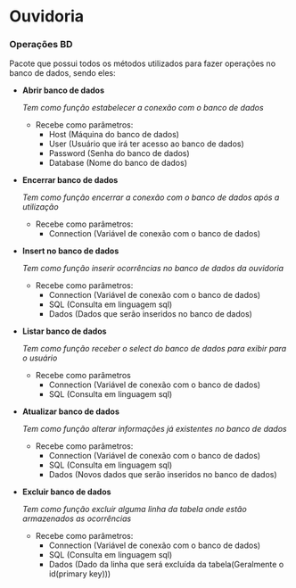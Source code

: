 # Ouvidoria

### Operações BD

Pacote que possui todos os métodos utilizados para fazer operações no banco de dados, sendo eles:

- **Abrir banco de dados**

    *Tem como função estabelecer a conexão com o banco de dados*

    * Recebe como parâmetros: 
        - Host (Máquina do banco de dados)
        - User (Usuário que irá ter acesso ao banco de dados)
        - Password (Senha do banco de dados)
        - Database (Nome do banco de dados)
        
- **Encerrar banco de dados**

    *Tem como função encerrar a conexão com o banco de dados após a utilização*
    - Recebe como parâmetros:
        - Connection (Variável de conexão com o banco de dados)   
    
- **Insert no banco de dados**

    *Tem como função inserir ocorrências no banco de dados da ouvidoria*
    - Recebe como parâmetros:
        - Connection (Variável de conexão com o banco de dados)
        - SQL (Consulta em linguagem sql)
        - Dados (Dados que serão inseridos no banco de dados)
        
- **Listar banco de dados**

    *Tem como função receber o select do banco de dados para exibir para o usuário*
    - Recebe como parâmetros
        - Connection (Variável de conexão com o banco de dados)
        -  SQL (Consulta em linguagem sql)

- **Atualizar banco de dados**

  *Tem como função alterar informações já existentes no banco de dados*
    - Recebe como parâmetros:
        - Connection (Variável de conexão com o banco de dados)
        - SQL (Consulta em linguagem sql)
        - Dados (Novos dados que serão inseridos no banco de dados)
        
- **Excluir banco de dados**

  *Tem como função excluir alguma linha da tabela onde estão armazenados as ocorrências*
    - Recebe como parâmetros:
        - Connection (Variável de conexão com o banco de dados)
        - SQL (Consulta em linguagem sql)
        - Dados (Dado da linha que será excluída da tabela(Geralmente o id(primary key)))
    

  
    
    
        

       


        